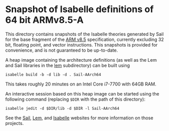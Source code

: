 # Snapshot of Isabelle definitions of 64 bit ARMv8.5-A

This directory contains snapshots of the Isabelle theories generated by Sail
for the base fragment of the [ARM v8.5](aarch64/) specification, currently
excluding 32 bit, floating point, and vector instructions.  This snapshots is
provided for convenience, and is not guaranteed to be up-to-date.

A heap image containing the architecture definitions (as well as the Lem and
Sail libraries in the [lem](lem/) subdirectory) can be built using

```
isabelle build -b -d lib -d . Sail-AArch64
```

This takes roughly 20 minutes on an Intel Core i7-7700 with 64GB RAM.

An interactive session based on this heap image can be started using the
following command (replacing `$DIR` with the path of this directory):

```
isabelle jedit -d $DIR/lib -d $DIR -l Sail-AArch64
```

See the [Sail](https://github.com/rems-project/sail),
[Lem](https://github.com/rems-project/lem), and
[Isabelle](https://isabelle.in.tum.de/) websites for more information on those
projects.
